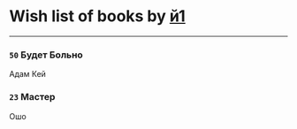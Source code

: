 # Wish list of books by [й1](https://www.facebook.com/profile.php?id=202234967408363)
---

### `50` Будет Больно
Адам Кей

### `23` Мастер
Ошо

